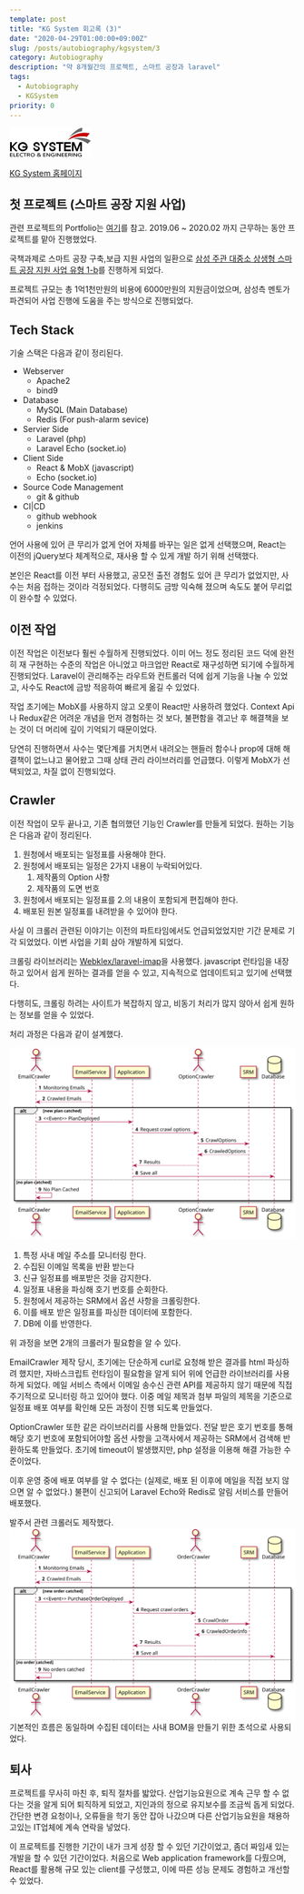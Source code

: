 ```yaml
---
template: post
title: "KG System 회고록 (3)"
date: "2020-04-29T01:00:00+09:00Z"
slug: /posts/autobiography/kgsystem/3
category: Autobiography
description: "약 8개월간의 프로젝트, 스마트 공장과 laravel"
tags: 
  - Autobiography
  - KGSystem
priority: 0
---
```

![KG System Logo](/companies/kgsystem.png)

[KG System 홈페이지](https://kgsystem.co.kr)

## 첫 프로젝트 (스마트 공장 지원 사업)
관련 프로젝트의 Portfolio는 [여기](http://localhost:9000/posts/portfolio/kgsystem/mes)를 참고.
2019.06 ~ 2020.02 까지 근무하는 동안 프로젝트를 맡아 진행했었다.

국책과제로 스마트 공장 구축,보급 지원 사업의 일환으로 [삼성 주관 대중소 상생형 스마트 공장 지원 사업 유형 1-b](https://www.kbiz.or.kr/ko/contents/bbs/view.do?seq=132774&topFixYn=N&pg=2&pgSz=10&mnSeq=334&schFld=whle&schTxt=2019)를 진행하게 되었다.

프로젝트 규모는 총 1억1천만원의 비용에 6000만원의 지원금이었으며, 삼성측 멘토가 파견되어 사업 진행에 도움을 주는 방식으로 진행되었다.

## Tech Stack
기술 스택은 다음과 같이 정리된다.
- Webserver
  - Apache2
  - bind9
- Database
  - MySQL (Main Database)
  - Redis (For push-alarm sevice)
- Servier Side
  - Laravel (php)
  - Laravel Echo (socket.io)
- Client Side
  - React & MobX (javascript)
  - Echo (socket.io)
- Source Code Management
  - git & github
- CI|CD
  - github webhook
  - jenkins

언어 사용에 있어 큰 무리가 없게 언어 자체를 바꾸는 일은 없게 선택했으며, React는 이전의 jQuery보다 체계적으로, 재사용 할 수 있게 개발 하기 위해 선택했다.

본인은 React를 이전 부터 사용했고, 공모전 출전 경험도 있어 큰 무리가 없었지만, 사수는 처음 접하는 것이라 걱정되었다.
다행히도 금방 익숙해 졌으며 속도도 붙어 무리없이 완수할 수 있었다.

## 이전 작업
이전 작업은 이전보다 훨씬 수월하게 진행되었다. 이미 어느 정도 정리된 코드 덕에 완전히 재 구현하는 수준의 작업은 아니었고 마크업만 React로 재구성하면 되기에 수월하게 진행되었다.
Laravel이 관리해주는 라우트와 컨트롤러 덕에 쉽게 기능을 나눌 수 있었고, 사수도 React에 금방 적응하여 빠르게 옮길 수 있었다.

작업 초기에는 MobX를 사용하지 않고 오롯이 React만 사용하려 했었다. Context Api나 Redux같은 어려운 개념을 먼저 경험하는 것 보다, 불편함을 겪고난 후 해결책을 보는 것이 더 머리에 깊이 기억되기 때문이었다.

당연히 진행하면서 사수는 몇단계를 거치면서 내려오는 핸들러 함수나 prop에 대해 해결책이 없느냐고 물어왔고 그때 상태 관리 라이브러리를 언급했다.
이렇게 MobX가 선택되었고, 차질 없이 진행되었다.

## Crawler
이전 작업이 모두 끝나고, 기존 협의했던 기능인 Crawler를 만들게 되었다.
원하는 기능은 다음과 같이 정리된다.

1. 원청에서 배포되는 일정표를 사용해야 한다.
2. 원청에서 배포되는 일정은 2가지 내용이 누락되어있다.
   1. 제작품의 Option 사항
   2. 제작품의 도면 번호
3. 원청에서 배포되는 일정표를 2.의 내용이 포함되게 편집해야 한다.
4. 배포된 원본 일정표를 내려받을 수 있어야 한다.

사실 이 크롤러 관련된 이야기는 이전의 파트타임에서도 언급되었었지만 기간 문제로 기각 되었었다.
이번 사업을 기회 삼아 개발하게 되었다.

크롤링 라이브러리는 [Webklex/laravel-imap](https://github.com/Webklex/laravel-imap)을 사용했다. javascript 런타임을 내장하고 있어서 쉽게 원하는 결과를 얻을 수 있고, 지속적으로 업데이트되고 있기에 선택했다.

다행히도, 크롤링 하려는 사이트가 복잡하지 않고, 비동기 처리가 많지 않아서 쉽게 원하는 정보를 얻을 수 있었다.

처리 과정은 다음과 같이 설계했다.

![crawler-diagram](email-crawler.svg)

1. 특정 사내 메일 주소를 모니터링 한다.
2. 수집된 이메일 목록을 반환 받는다
3. 신규 일정표를 배포받은 것을 감지한다.
4. 일정표 내용을 파싱해 호기 번호를 순회한다.
5. 원청에서 제공하는 SRM에서 옵션 사항을 크롤링한다.
6. 이를 배포 받은 일정표를 파싱한 데이터에 포함한다.
7. DB에 이를 반영한다.

위 과정을 보면 2개의 크롤러가 필요함을 알 수 있다.

EmailCrawler 제작 당시, 초기에는 단순하게 curl로 요청해 받은 결과를 html 파싱하려 했지만, 자바스크립트 런타임이 필요함을 알게 되어 위에 언급한 라이브러리를 사용하게 되었다.
메일 서비스 측에서 이메일 송수신 관련 API를 제공하지 않기 때문에 직접 주기적으로 모니터링 하고 있어야 했다. 이중 메일 제목과 첨부 파일의 제목을 기준으로 일정표 배포 여부를 확인해 모든 과정이 진행 되도록 만들었다.

OptionCrawler 또한 같은 라이브러리를 사용해 만들었다. 전달 받은 호기 번호를 통해 해당 호기 번호에 포함되어야할 옵션 사항을 고객사에서 제공하는 SRM에서 검색해 반환하도록 만들었다. 초기에 timeout이 발생했지만, php 설정을 이용해 해결 가능한 수준이었다.

이후 운영 중에 배포 여부를 알 수 없다는 (실제로, 배포 된 이후에 메일을 직접 보지 않으면 알 수 없었다.) 불편이 신고되어 Laravel Echo와 Redis로 알림 서비스를 만들어 배포했다.

발주서 관련 크롤러도 제작했다.
![crawler-diagram-order](email-crawler-order.svg)
기본적인 흐름은 동일하며 수집된 데이터는 사내 BOM을 만들기 위한 초석으로 사용되었다.

## 퇴사
프로젝트를 무사히 마친 후, 퇴직 절차를 밟았다. 산업기능요원으로 계속 근무 할 수 없다는 것을 알게 되어 퇴직하게 되었고, 지인과의 정으로 유지보수를 조금씩 돕게 되었다.
간단한 변경 요청이나, 오류들을 학기 동안 잡아 나갔으며 다른 산업기능요원을 채용하고있는 IT업체에 계속 연락을 넣었다.

이 프로젝트를 진행한 기간이 내가 크게 성장 할 수 있던 기간이었고, 좀더 짜임새 있는 개발을 할 수 있던 기간이었다. 
처음으로 Web application framework를 다뤘으며, React를 활용해 규모 있는 client를 구성했고, 이에 따른 성능 문제도 경험하고 개선할 수 있었다.
